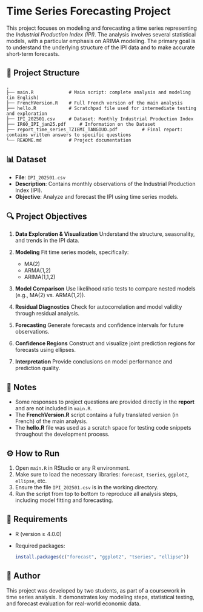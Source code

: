 
# Time Series Forecasting Project

This project focuses on modeling and forecasting a time series representing the *Industrial Production Index (IPI)*. The analysis involves several statistical models, with a particular emphasis on ARIMA modeling. The primary goal is to understand the underlying structure of the IPI data and to make accurate short-term forecasts.

## 📁 Project Structure

```
.
├── main.R             # Main script: complete analysis and modeling (in English)
├── FrenchVersion.R    # Full French version of the main analysis
├── hello.R            # Scratchpad file used for intermediate testing and exploration
├── IPI_202501.csv     # Dataset: Monthly Industrial Production Index
├── IR60_IPI_jan25.pdf     # Information on the Dataset
├── report_time_series_TZIEMI_TANGOUO.pdf         # Final report: contains written answers to specific questions
└── README.md          # Project documentation
```

## 📊 Dataset

* **File**: `IPI_202501.csv`
* **Description**: Contains monthly observations of the Industrial Production Index (IPI).
* **Objective**: Analyze and forecast the IPI using time series models.

## 🔍 Project Objectives

1. **Data Exploration & Visualization**
   Understand the structure, seasonality, and trends in the IPI data.

2. **Modeling**
   Fit time series models, specifically:

   * MA(2)
   * ARMA(1,2)
   * ARIMA(1,1,2)

3. **Model Comparison**
   Use likelihood ratio tests to compare nested models (e.g., MA(2) vs. ARMA(1,2)).

4. **Residual Diagnostics**
   Check for autocorrelation and model validity through residual analysis.

5. **Forecasting**
   Generate forecasts and confidence intervals for future observations.

6. **Confidence Regions**
   Construct and visualize joint prediction regions for forecasts using ellipses.

7. **Interpretation**
   Provide conclusions on model performance and prediction quality.

## 📌 Notes

* Some responses to project questions are provided directly in the **report** and are not included in `main.R`.
* The **FrenchVersion.R** script contains a fully translated version (in French) of the main analysis.
* The **hello.R** file was used as a scratch space for testing code snippets throughout the development process.

## ⚙️ How to Run

1. Open `main.R` in RStudio or any R environment.
2. Make sure to load the necessary libraries: `forecast`, `tseries`, `ggplot2`, `ellipse`, etc.
3. Ensure the file `IPI_202501.csv` is in the working directory.
4. Run the script from top to bottom to reproduce all analysis steps, including model fitting and forecasting.

## 📄 Requirements

* R (version ≥ 4.0.0)
* Required packages:

  ```r
  install.packages(c("forecast", "ggplot2", "tseries", "ellipse"))
  ```

## 🧠 Author

This project was developed by two students, as part of a coursework in time series analysis. It demonstrates key modeling steps, statistical testing, and forecast evaluation for real-world economic data.

